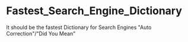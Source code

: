 # Fastest_Search_Engine_Dictionary
It should be the fastest Dictionary for Search Engines "Auto Correction"/"Did You Mean"
